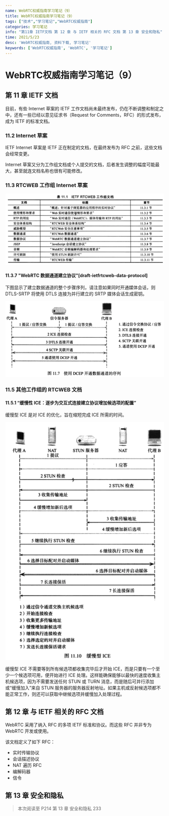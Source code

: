 ```yaml
---
name: WebRTC权威指南学习笔记（9）
title: WebRTC权威指南学习笔记（9）
tags: ["技术","学习笔记","WebRTC权威指南"]
categories: 学习笔记
info: "第11章 IETF文档 第 12 章 与 IETF 相关的 RFC 文档 第 13 章 安全和隐私"
time: 2021/5/23
desc: 'WebRTC权威指南, 资料下载, 学习笔记'
keywords: ['WebRTC权威指南', 'WebRTC', '学习笔记']
---
```


# WebRTC权威指南学习笔记（9）

## 第 11 章 IETF 文档

目前，有些 Internet 草案的 IETF 工作文档尚未最终发布，仍在不断调整和制定之中，还有一些已经以意见征求书（Request for Comments，RFC）的形式发布，成为 IETF 的标准文档。

### 11.2 Internet 草案

IETF Internet 草案是 IETF 正在制定的文档，在最终发布为 RFC 之前，这些文档会经常变更。

Internet 草案又分为工作组文档或个人提交的文档，后者发生调整的幅度可能最大，甚至就连文档名称也很有可能修改。

### 11.3 RTCWEB 工作组 Internet 草案

![table-11-1](./images/table-11-1.png)

#### 11.3.7 "WebRTC 数据通道建立协议"[draft-ietfrtcweb-data-protocol]

下图显示了建立数据通道的整个步骤序列，请注意如果同时开通媒体会话，则 DTLS-SRTP 将使用 DTLS 连接为并行建立的 SRTP 媒体会话生成密钥。

![11-7.png](./images/11-7.png)

### 11.5 其他工作组的 RTCWEB 文档

#### 11.5.1 “缓慢性 ICE：逐步为交互式连接建立协议增加候选项的配置”

缓慢型 ICE 是对 ICE 的优化，旨在缩短完成 ICE 所需的时间。

![11-10.png](./images/11-10.png)

缓慢型 ICE 不需要等到所有候选项都收集完毕后才开始 ICE，而是只要有一个至少一个候选项可用，便开始进行 ICE 处理。这样能确保能够以最快的速度收集主机候选项，因为不需要发送任何 STUN 或 TURN 消息，而是随后可并行添加或“缓慢加入”来自 STUN 服务器的服务器反射地址。如果主机或反射候选项都不能正常工作，则还可以获取中继候选项并缓慢加入处理过程。

## 第 12 章 与 IETF 相关的 RFC 文档

WebRTC 采用了纳入 RFC 的多项 IETF 标准和协议。而这些 RFC 并非专为 WebRTC 开发或使用。

该文档定义了如下 RFC：

- 实时传输协议
- 会话描述协议
- NAT 遍历 RFC
- 编解码器
- 信令

## 第 13 章 安全和隐私















> 本次阅读至 P214 第 13 章 安全和隐私 233